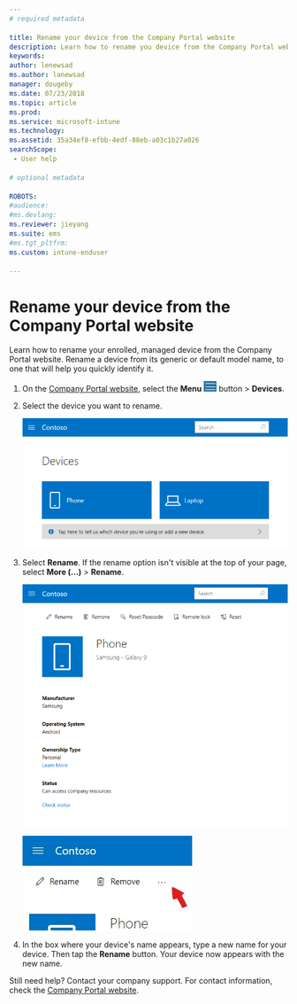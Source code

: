 ```yaml
---
# required metadata

title: Rename your device from the Company Portal website 
description: Learn how to rename you device from the Company Portal website.
keywords:
author: lenewsad
ms.author: lanewsad
manager: dougeby
ms.date: 07/23/2018
ms.topic: article
ms.prod:
ms.service: microsoft-intune
ms.technology:
ms.assetid: 35a34ef8-efbb-4edf-88eb-a03c1b27a026
searchScope:
 - User help

# optional metadata

ROBOTS:  
#audience:
#ms.devlang:
ms.reviewer: jieyang
ms.suite: ems
#ms.tgt_pltfrm:
ms.custom: intune-enduser

---
```


# Rename your device from the Company Portal website

Learn how to rename your enrolled, managed device from the Company Portal website. Rename a device from its generic or default model name, to one that will help you quickly identify it.  

1. On the [Company Portal website](https://portal.manage.microsoft.com/helpdesk), select the __Menu__ ![A small image of the menu button, three horizontal bars stacked in parallel.](/Intune/media/CP_hamburger_menu.png) button > __Devices__.

2. Select the device you want to rename.

   ![A screenshot of the Devices page, with 2 tiles that show unidentified, generically named devices. A gray banner sits directly below the devices and prompts user to identify the device they are using or add a new one.](./media/rename-reset-device-step2-1808.png)

3. Select **Rename**. If the rename option isn't visible at the top of your page, select **More (…)** > **Rename**. 

   ![Device details page for a selected device on the Company Portal website, with a list of links at the top showing Rename, Remove, Reset Device, Reset Passcode, and Remote Lock. ](./media/rename-reset-device-1808.png)  

   ![Zoomed in view of the More icon, highlighted with a red box.](./media/rename-reset-device-step3-more-1808.png)  
    

4. In the box where your device's name appears, type a new name for your device. Then tap the **Rename** button. Your device now appears with the new name.

Still need help? Contact your company support. For contact information, check the [Company Portal website](https://portal.manage.microsoft.com/helpdesk).
